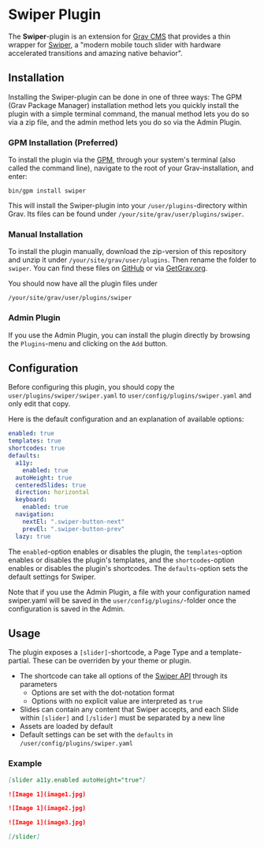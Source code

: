 # Swiper Plugin

The **Swiper**-plugin is an extension for [Grav CMS](http://github.com/getgrav/grav) that provides a thin wrapper for [Swiper](https://swiperjs.com/), a "modern mobile touch slider with hardware accelerated transitions and amazing native behavior".

## Installation

Installing the Swiper-plugin can be done in one of three ways: The GPM (Grav Package Manager) installation method lets you quickly install the plugin with a simple terminal command, the manual method lets you do so via a zip file, and the admin method lets you do so via the Admin Plugin.

### GPM Installation (Preferred)

To install the plugin via the [GPM](http://learn.getgrav.org/advanced/grav-gpm), through your system's terminal (also called the command line), navigate to the root of your Grav-installation, and enter:

    bin/gpm install swiper

This will install the Swiper-plugin into your `/user/plugins`-directory within Grav. Its files can be found under `/your/site/grav/user/plugins/swiper`.

### Manual Installation

To install the plugin manually, download the zip-version of this repository and unzip it under `/your/site/grav/user/plugins`. Then rename the folder to `swiper`. You can find these files on [GitHub](https://github.com/ole-vik/grav-plugin-swiper) or via [GetGrav.org](http://getgrav.org/downloads/plugins#extras).

You should now have all the plugin files under

    /your/site/grav/user/plugins/swiper

### Admin Plugin

If you use the Admin Plugin, you can install the plugin directly by browsing the `Plugins`-menu and clicking on the `Add` button.

## Configuration

Before configuring this plugin, you should copy the `user/plugins/swiper/swiper.yaml` to `user/config/plugins/swiper.yaml` and only edit that copy.

Here is the default configuration and an explanation of available options:

```yaml
enabled: true
templates: true
shortcodes: true
defaults:
  a11y:
    enabled: true
  autoHeight: true
  centeredSlides: true
  direction: horizontal
  keyboard:
    enabled: true
  navigation:
    nextEl: ".swiper-button-next"
    prevEl: ".swiper-button-prev"
  lazy: true
```

The `enabled`-option enables or disables the plugin, the `templates`-option enables or disables the plugin's templates, and the `shortcodes`-option enables or disables the plugin's shortcodes. The `defaults`-option sets the default settings for Swiper.

Note that if you use the Admin Plugin, a file with your configuration named swiper.yaml will be saved in the `user/config/plugins/`-folder once the configuration is saved in the Admin.

## Usage

The plugin exposes a `[slider]`-shortcode, a Page Type and a template-partial. These can be overriden by your theme or plugin.

- The shortcode can take all options of the [Swiper API](https://swiperjs.com/api) through its parameters
    - Options are set with the dot-notation format
    - Options with no explicit value are interpreted as `true`
- Slides can contain any content that Swiper accepts, and each Slide within `[slider]` and `[/slider]` must be separated by a new line
- Assets are loaded by default
- Default settings can be set with the `defaults` in `/user/config/plugins/swiper.yaml`

### Example

```markdown
[slider a11y.enabled autoHeight="true"]

![Image 1](image1.jpg)

![Image 1](image2.jpg)

![Image 1](image3.jpg)

[/slider]
```
